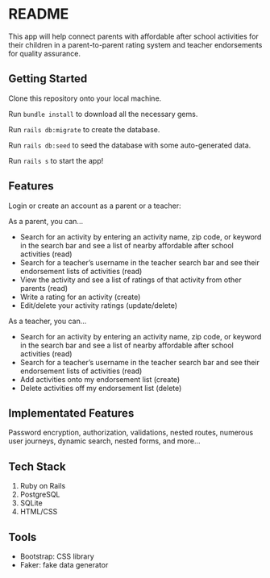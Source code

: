# README

This app will help connect parents with affordable after school activities for their children in a parent-to-parent rating system and teacher endorsements for quality assurance.

## Getting Started

Clone this repository onto your local machine.

Run `bundle install` to download all the necessary gems.

Run `rails db:migrate` to create the database.

Run `rails db:seed` to seed the database with some auto-generated data.

Run `rails s` to start the app!

## Features

Login or create an account as a parent or a teacher:

As a parent, you can... 

*   Search for an activity by entering an activity name, zip code, or keyword in the search bar and see a list of nearby affordable after school activities (read)
*   Search for a teacher’s username in the teacher search bar and see their endorsement lists of activities (read)
*   View the activity and see a list of ratings of that activity from other parents (read)
*   Write a rating for an activity (create)
*   Edit/delete your activity ratings (update/delete)

As a teacher, you can...

*   Search for an activity by entering an activity name, zip code, or keyword in the search bar and see a list of nearby affordable after school activities (read)
*   Search for a teacher’s username in the teacher search bar and see their endorsement lists of activities (read)
*   Add activities onto my endorsement list (create)
*   Delete activities off my endorsement list (delete)

## Implementated Features

Password encryption, authorization, validations, nested routes, numerous user journeys, dynamic search, nested forms, and more...

## Tech Stack

1.  Ruby on Rails
2.  PostgreSQL
3.  SQLite
4.  HTML/CSS

## Tools

*   Bootstrap: CSS library
*   Faker: fake data generator

